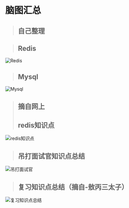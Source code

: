 # **脑图汇总**

> ## 自己整理

> ## Redis

![Redis](./redis_my.png)

> ## Mysql

![Mysql](./mysql_my.png)

> ## 摘自网上
> ## redis知识点

![redis知识点](./redis.jpg)

> ## 吊打面试官知识点总结

![吊打面试官](./killInterview.jpg)

> ## 复习知识点总结（摘自-敖丙三太子）

![复习知识点总结](./复习脑图.jpg)
